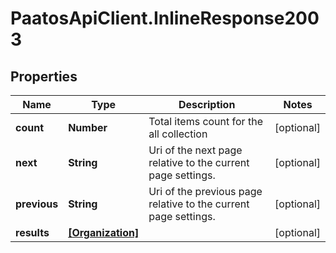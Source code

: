# PaatosApiClient.InlineResponse2003

## Properties
Name | Type | Description | Notes
------------ | ------------- | ------------- | -------------
**count** | **Number** | Total items count for the all collection | [optional] 
**next** | **String** | Uri of the next page relative to the current page settings. | [optional] 
**previous** | **String** | Uri of the previous page relative to the current page settings. | [optional] 
**results** | [**[Organization]**](Organization.md) |  | [optional] 


